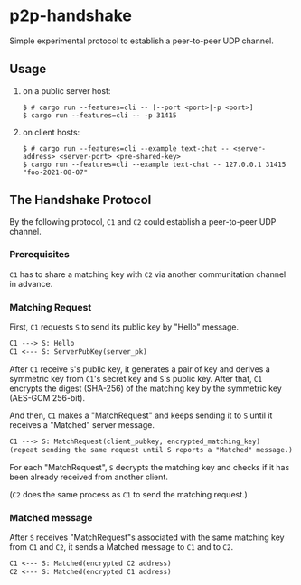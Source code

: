 # p2p-handshake
Simple experimental protocol to establish a peer-to-peer UDP channel.

## Usage

1. on a public server host:
    ```
    $ # cargo run --features=cli -- [--port <port>|-p <port>]
    $ cargo run --features=cli -- -p 31415
    ```
2. on client hosts:
    ```
    $ # cargo run --features=cli --example text-chat -- <server-address> <server-port> <pre-shared-key>
    $ cargo run --features=cli --example text-chat -- 127.0.0.1 31415 "foo-2021-08-07"
    ```

## The Handshake Protocol
By the following protocol, `C1` and `C2` could establish a peer-to-peer UDP channel.

### Prerequisites

`C1` has to share a matching key with `C2` via another communitation channel in advance.

### Matching Request
First, `C1` requests `S` to send its public key by "Hello" message.

```txt
C1 ---> S: Hello
C1 <--- S: ServerPubKey(server_pk)
```

After `C1` receive `S`'s public key,
it generates a pair of key and derives a symmetric key from `C1`'s secret key and `S`'s public key.
After that, `C1` encrypts the digest (SHA-256) of the matching key by the symmetric key (AES-GCM 256-bit).

And then, `C1` makes a "MatchRequest" and keeps sending it to `S`
until it receives a "Matched" server message.

```txt
C1 ---> S: MatchRequest(client_pubkey, encrypted_matching_key)
(repeat sending the same request until S reports a "Matched" message.)
```

For each "MatchRequest", `S` decrypts the matching key
and checks if it has been already received from another client.

(`C2` does the same process as `C1` to send the matching request.)

### Matched message

After `S` receives "MatchRequest"s associated with the same matching key from `C1` and `C2`,
it sends a Matched message to `C1` and to `C2`.
```txt
C1 <--- S: Matched(encrypted C2 address)
C2 <--- S: Matched(encrypted C1 address)
```
